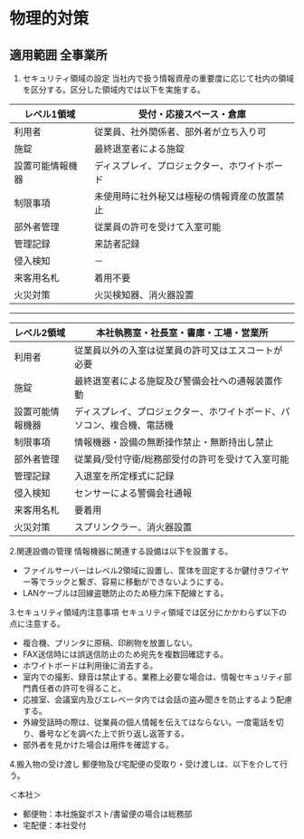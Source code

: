 # 物理的対策
## 適用範囲 全事業所

1. セキュリティ領域の設定
当社内で扱う情報資産の重要度に応じて社内の領域を区分する。区分した領域内では以下を実施する。

| レベル1領域 | 受付・応接スペース・倉庫 |
| --- | --- |
| 利用者 | 従業員、社外関係者、部外者が立ち入り可 |
| 施錠 | 最終退室者による施錠 |
| 設置可能情報機器 | ディスプレイ、プロジェクター、ホワイトボード |
| 制限事項 | 未使用時に社外秘又は極秘の情報資産の放置禁止 |
| 部外者管理 | 従業員の許可を受けて入室可能 |
| 管理記録 | 来訪者記録 |
| 侵入検知 | － |
| 来客用名札 | 着用不要 |
| 火災対策 | 火災検知器、消火器設置 |

***

| レベル2領域 | 本社執務室・社長室・書庫・工場・営業所 |
| --- | --- |
| 利用者 | 従業員以外の入室は従業員の許可又はエスコートが必要 |
| 施錠 | 最終退室者による施錠及び警備会社への通報装置作動 |
| 設置可能情報機器 | ディスプレイ、プロジェクター、ホワイトボード、パソコン、複合機、電話機 |
| 制限事項 | 情報機器・設備の無断操作禁止・無断持出し禁止 |
| 部外者管理 | 従業員/受付守衛/総務部受付の許可を受けて入室可能 |
| 管理記録 | 入退室を所定様式に記録 |
| 侵入検知 | センサーによる警備会社通報 |
| 来客用名札 | 要着用 |
| 火災対策 | スプリンクラー、消火器設置 |

2.関連設備の管理
情報機器に関連する設備は以下を設置する。
- ファイルサーバーはレベル2領域に設置し、筐体を固定するか鍵付きワイヤー等でラックと繋ぎ、容易に移動ができないようにする。
- LANケーブルは回線盗聴防止のため極力床下配線とする。

3.セキュリティ領域内注意事項
セキュリティ領域では区分にかかわらず以下の点に注意する。
- 複合機、プリンタに原稿、印刷物を放置しない。
- FAX送信時には誤送信防止のため宛先を複数回確認する。
- ホワイトボードは利用後に消去する。
- 室内での撮影、録音は禁止する。業務上必要な場合は、情報セキュリティ部門責任者の許可を得ること。
- 応接室、会議室内及びエレベータ内では会話の盗み聞きを防止するよう配慮する。
- 外線受話時の際は、従業員の個人情報を伝えてはならない。一度電話を切り、番号などを調べた上で折り返し返答する。
- 部外者を見かけた場合は用件を確認する。

4.搬入物の受け渡し
郵便物及び宅配便の受取り・受け渡しは、以下を介して行う。

＜本社＞
- 郵便物：本社施錠ポスト/書留便の場合は総務部
- 宅配便：本社受付


